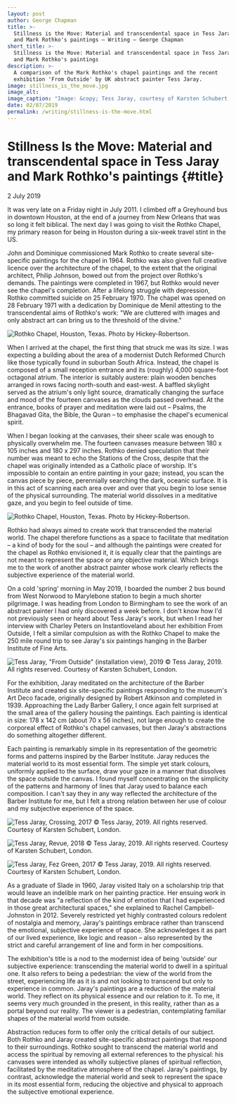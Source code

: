 ```yaml
---
layout: post
author: George Chapman
title: >-
  Stillness is the Move: Material and transcendental space in Tess Jaray
  and Mark Rothko's paintings — Writing — George Chapman
short_title: >-
  Stillness is the Move: Material and transcendental space in Tess Jaray
  and Mark Rothko's paintings
description: >-
  A comparison of the Mark Rothko's chapel paintings and the recent
  exhibition 'From Outside' by UK abstract painter Tess Jaray.
image: stillness_is_the_move.jpg
image_alt:
image_caption: "Image: &copy; Tess Jaray, courtesy of Karsten Schubert, London"
date: 02/07/2019
permalink: /writing/stillness-is-the-move.html
---
```

# Stillness Is the Move: Material and transcendental space in Tess Jaray and Mark Rothko's paintings {#title}
2 July 2019

It was very late on a Friday night in July 2011. I climbed off a
Greyhound bus in downtown Houston, at the end of a journey from New
Orleans that was so long it felt biblical. The next day I was going to
visit the Rothko Chapel, my primary reason for being in Houston during a
six-week travel stint in the US.

John and Dominique commissioned Mark Rothko to create several
site-specific paintings for the chapel in 1964. Rothko was also given
full creative licence over the architecture of the chapel, to the extent
that the original architect, Philip Johnson, bowed out from the project
over Rothko's demands. The paintings were completed in 1967, but Rothko
would never see the chapel's completion. After a lifelong struggle with
depression, Rothko committed suicide on 25 February 1970. The chapel was
opened on 28 February 1971 with a dedication by Dominique de Menil
attesting to the transcendental aims of Rothko's work: "We are cluttered
with images and only abstract art can bring us to the threshold of the
divine."

![Rothko Chapel, Houston, Texas. Photo by Hickey-Robertson.](/assets/img/stillness_is_the_move-1.jpg)

When I arrived at the chapel, the first thing that struck me was its
size. I was expecting a building about the area of a modernist Dutch
Reformed Church like those typically found in suburban South Africa.
Instead, the chapel is composed of a small reception entrance and its
(roughly) 4,000 square-foot octagonal atrium. The interior is suitably
austere: plain wooden benches arranged in rows facing north-south and
east-west. A baffled skylight served as the atrium's only light source,
dramatically changing the surface and mood of the fourteen canvases as
the clouds passed overhead. At the entrance, books of prayer and
meditation were laid out – Psalms, the Bhagavad Gita, the Bible, the
Quran – to emphasise the chapel's ecumenical spirit.

When I began looking at the canvases, their sheer scale was enough to
physically overwhelm me. The fourteen canvases measure between 180 x 105
inches and 180 x 297 inches. Rothko denied speculation that their number
was meant to echo the Stations of the Cross, despite that the chapel was
originally intended as a Catholic place of worship. It's impossible to
contain an entire painting in your gaze; instead, you scan the canvas
piece by piece, perennially searching the dark, oceanic surface. It is
in this act of scanning each area over and over that you begin to lose
sense of the physical surrounding. The material world dissolves in a
meditative gaze, and you begin to feel outside of time.

![Rothko Chapel, Houston, Texas. Photo by Hickey-Robertson.](/assets/img/stillness_is_the_move-2.jpg)

Rothko had always aimed to create work that transcended the material
world. The chapel therefore functions as a space to facilitate that
meditation – a kind of body for the soul – and although the paintings
were created for the chapel as Rothko envisioned it, it is equally clear
that the paintings are not meant to represent the space or any objective
material. Which brings me to the work of another abstract painter whose
work clearly reflects the subjective experience of the material world.

On a cold 'spring' morning in May 2019, I boarded the number 2 bus bound
from West Norwood to Marylebone station to begin a much shorter
pilgrimage. I was heading from London to Birmingham to see the work of
an abstract painter I had only discovered a week before. I don't know
how I'd not previously seen or heard about Tess Jaray's work, but when I
read her interview with Charley Peters on Instantloveland about her
exhibition From Outside, I felt a similar compulsion as with the Rothko
Chapel to make the 250 mile round trip to see Jaray's six paintings
hanging in the Barber Institute of Fine Arts.

![Tess Jaray, "From Outside" (installation view), 2019 © Tess Jaray, 2019. All rights reserved. Courtesy of Karsten Schubert, London.](/assets/img/stillness_is_the_move-3.jpg)

For the exhibition, Jaray meditated on the architecture of the Barber
Institute and created six site-specific paintings responding to the
museum's Art Deco facade, originally designed by Robert Atkinson and
completed in 1939. Approaching the Lady Barber Gallery, I once again
felt surprised at the small area of the gallery housing the paintings.
Each painting is identical in size: 178 x 142 cm (about 70 x 56 inches),
not large enough to create the corporeal effect of Rothko's chapel
canvases, but then Jaray's abstractions do something altogether
different.

Each painting is remarkably simple in its representation of the
geometric forms and patterns inspired by the Barber Institute. Jaray
reduces the material world to its most essential form. The simple yet
stark colours, uniformly applied to the surface, draw your gaze in a
manner that dissolves the space outside the canvas. I found myself
concentrating on the simplicity of the patterns and harmony of lines
that Jaray used to balance each composition. I can't say they in any way
reflected the architecture of the Barber Institute for me, but I felt a
strong relation between her use of colour and my subjective experience
of the space.

![Tess Jaray, Crossing, 2017 © Tess Jaray, 2019. All rights reserved. Courtesy of Karsten Schubert, London.](/assets/img/stillness_is_the_move-4.jpg)

![Tess Jaray, Revue, 2018 © Tess Jaray, 2019. All rights reserved. Courtesy of Karsten Schubert, London.](/assets/img/stillness_is_the_move-5.jpg)

![Tess Jaray, Fez Green, 2017 © Tess Jaray, 2019. All rights reserved. Courtesy of Karsten Schubert, London.](/assets/img/stillness_is_the_move-6.jpg)

As a graduate of Slade in 1960, Jaray visited Italy on a scholarship
trip that would leave an indelible mark on her painting practice. Her
ensuing work in that decade was "a reflection of the kind of emotion
that I had experienced in those great architectural spaces," she
explained to Rachel Campbell-Johnston in 2012. Severely restricted yet
highly contrasted colours redolent of nostalgia and memory, Jaray's
paintings embrace rather than transcend the emotional, subjective
experience of space. She acknowledges it as part of our lived
experience, like logic and reason – also represented by the strict and
careful arrangement of line and form in her compositions.

The exhibition's title is a nod to the modernist idea of being 'outside'
our subjective experience: transcending the material world to dwell in a
spiritual one. It also refers to being a pedestrian: the view of the
world from the street, experiencing life as it is and not looking to
transcend but only to experience in common. Jaray's paintings are a
reduction of the material world. They reflect on its physical essence
and our relation to it. To me, it seems very much grounded in the
present, in this reality, rather than as a portal beyond our reality.
The viewer is a pedestrian, contemplating familiar shapes of the
material world from outside.

Abstraction reduces form to offer only the critical details of our
subject. Both Rothko and Jaray created site-specific abstract paintings
that respond to their surroundings. Rothko sought to transcend the
material world and access the spiritual by removing all external
references to the physical: his canvases were intended as wholly
subjective planes of spiritual reflection, facilitated by the meditative
atmosphere of the chapel. Jaray's paintings, by contrast, acknowledge
the material world and seek to represent the space in its most essential
form, reducing the objective and physical to approach the subjective
emotional experience.

